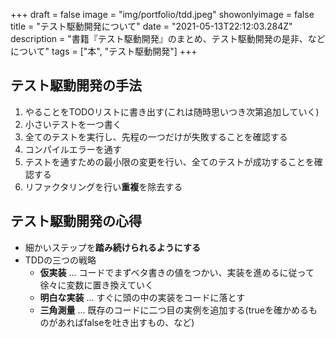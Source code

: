 +++
draft = false
image = "img/portfolio/tdd.jpeg"
showonlyimage = false
title = "テスト駆動開発について"
date = "2021-05-13T22:12:03.284Z"
description = "書籍『テスト駆動開発』のまとめ、テスト駆動開発の是非、などについて"
tags = ["本", "テスト駆動開発"]
+++


## テスト駆動開発の手法

1. やることをTODOリストに書き出す(これは随時思いつき次第追加していく)
1. 小さいテストを一つ書く
1. 全てのテストを実行し、先程の一つだけが失敗することを確認する
1. コンパイルエラーを通す
1. テストを通すための最小限の変更を行い、全てのテストが成功することを確認する
1. リファクタリングを行い**重複**を除去する

## テスト駆動開発の心得

- 細かいステップを**踏み続けられるようにする**
- TDDの三つの戦略
    - **仮実装** ... コードでまずベタ書きの値をつかい、実装を進めるに従って徐々に変数に置き換えていく
    - **明白な実装** ... すぐに頭の中の実装をコードに落とす
    - **三角測量** ... 既存のコードに二つ目の実例を追加する(trueを確かめるものがあればfalseを吐き出すもの、など)
